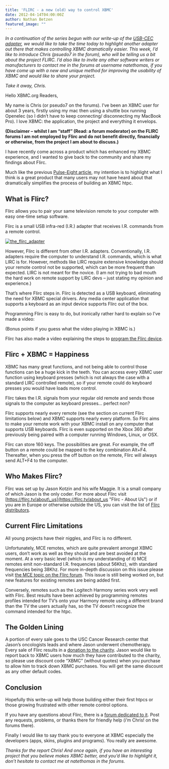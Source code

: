 ```yaml
---
title: 'FLIRC - a new (old) way to control XBMC'
date: 2012-04-14T04:00:00Z
author: Nathan Betzen
featured_image: ""
---
```

*In a continuation of the series begun with our write-up of the [USB-CEC adapter](https://kodi.wiki/natethomas/2011/11/01/the-usb-cec-adapter-is-a-look-into-the-future/ "USB-CEC Adapter review"), we would like to take the time today to highlight another adapter out there that makes controlling XBMC dramatically easier. This week, I’d like to introduce Chris (psuedo7 in the forum), who will be telling us a bit about the project FLIRC. I’d also like to invite any other software writers or manufacturers to contact me in the forums at username natethomas, if you have come up with a new and unique method for improving the usability of XBMC and would like to share your project.* 

 *Take it away, Chris.*

 Hello XBMC.org Readers,

 My name is Chris (or pseudo7 on the forums). I’ve been an XBMC user for about 3 years, firstly using my mac then using a shuttle box running Openelec (so I didn’t have to keep connecting/ disconnecting my MacBook Pro). I love XBMC: the application, the project and everything it envelops.

 **(Disclaimer – whilst I am “staff” (Read: a forum moderator) on the FLIRC forums I am not employed by Flirc and do not benefit directly, financially or otherwise, from the project I am about to discuss.)**

 I have recently come across a product which has enhanced my XBMC experience, and I wanted to give back to the community and share my findings about Flirc.

 Much like the previous [Pulse-Eight article](https://kodi.wiki/natethomas/2011/11/01/the-usb-cec-adapter-is-a-look-into-the-future/ "Pulse-Eight CEC-USB Adapter review"), my intention is to highlight what I think is a great product that many users may not have heard about that dramatically simplifies the process of building an XBMC htpc.

 What is Flirc?
--------------

 Flirc allows you to pair your same television remote to your computer with easy one-time setup software.

 Flirc is a small USB infra-red (I.R.) adapter that receives I.R. commands from a remote control.

 [![the_flirc_adapter](/sites/default/files/uploads/the_flirc_adapter.jpg "the_flirc_adapter")](/sites/default/files/uploads/the_flirc_adapter.jpg)

 However, Flirc is different from other I.R. adapters. Conventionally, I.R. adapters require the computer to understand I.R. commands, which is what LIRC is for. However, methods like LIRC require extensive knowledge should your remote control not be supported, which can be more frequent than expected. LIRC is not meant for the novice. (I am not trying to bad mouth the hard work on remote support by LIRC devs – just stating my opinion and experience.)

 That’s where Flirc steps in. Flirc is detected as a USB keyboard, eliminating the need for XBMC special drivers. Any media center application that supports a keyboard as an input device supports Flirc out of the box.

 Programming Flirc is easy to do, but ironically rather hard to explain so I’ve made a video:

  (Bonus points if you guess what the video playing in XBMC is.)

 Flirc has also made a video explaining the steps to [program the Flirc device](https://vimeo.com/12542134 "Flirc programming video").

 Flirc + XBMC = Happiness
------------------------

 XBMC has many great functions, and not being able to control those functions can be a huge kick in the teeth. You can access every XBMC user function using keyboard presses (which is not always the case with a standard LIRC controlled remote), so if your remote could do keyboard presses you would have loads more control.

 Flirc takes the I.R. signals from your regular old remote and sends those signals to the computer as keyboard presses… perfect non?

 Flirc supports nearly every remote (see the section on current Flirc limitations below) and XBMC supports nearly every platform. So Flirc aims to make your remote work with your XBMC install on any computer that supports USB keyboards. Flirc is even supported on the Xbox 360 after previously being paired with a computer running Windows, Linux, or OSX.

 Flirc can store 160 keys. The possibilities are great. For example, the off button on a remote could be mapped to the key combination Alt+F4. Thereafter, when you press the off button on the remote, Flirc will always send ALT+F4 to the computer.

 Who Makes Flirc?
----------------

 Flirc was set up by Jason Kotzin and his wife Maggie. It is a small company of which Jason is the only coder. For more about Flirc visit [https://flirc.tv/about\_us](https://flirc.tv/about_us "Flirc - About Us") or if you are in Europe or otherwise outside the US, you can visit the list of [Flirc distributors](https://flirc.tv/distributors). 

 Current Flirc Limitations
-------------------------

 All young projects have their niggles, and Flirc is no different.

 Unfortunately, MCE remotes, which are quite prevalent amongst XBMC users, don’t work as well as they should and are best avoided at the moment. At a very basic level (which is my understanding of it) MCE remotes emit non-standard I.R. frequencies (about 56Khz), with standard frequencies being 38Khz. For more in-depth discussion on this issue please visit [the MCE topic on the Flirc forum](http://forum.flirc.tv/index.php?/topic/9-double-key-presses/page__view__findpost__p__514 "MCE Remote discussion in the Flirc forum"). This issue is still being worked on, but new features for existing remotes are being added first.

 Conversely, remotes such as the Logitech Harmony series work very well with Flirc. Best results have been achieved by programming remotes profiles intended for TV’s onto your Harmony remote using a different brand than the TV the users actually has, so the TV doesn’t recognize the command intended for the htpc.

 The Golden Lining
-----------------

 A portion of every sale goes to the USC Cancer Research center that Jason’s oncologists leads and where Jason underwent chemotherapy. Every sale of Flirc results in a [donation to the charity](https://flirc.tv/fundraising "Flirc Charity"). Jason would like to report back to XBMC users how much they have contributed to the charity, so please use discount code “XBMC” (without quotes) when you purchase to allow him to track down XBMC purchases. You will get the same discount as any other default codes.

 Conclusion
----------

 Hopefully this write-up will help those building either their first htpcs or those growing frustrated with other remote control options.

 If you have any questions about Flirc, there is a [forum dedicated to it](http://forum.flirc.tv "Flirc Forums"). Post any requests, problems, or thanks there for friendly help (i’m Chris! on the forums there).

 Finally I would like to say thank you to everyone at XBMC especially the developers (apps, skins, plugins and programs). You really are awesome.

 *Thanks for the report Chris! And once again, if you have an interesting project that you believe makes XBMC better, and you’d like to highlight it, don’t hesitate to contact me at natethomas in the forums.*

 